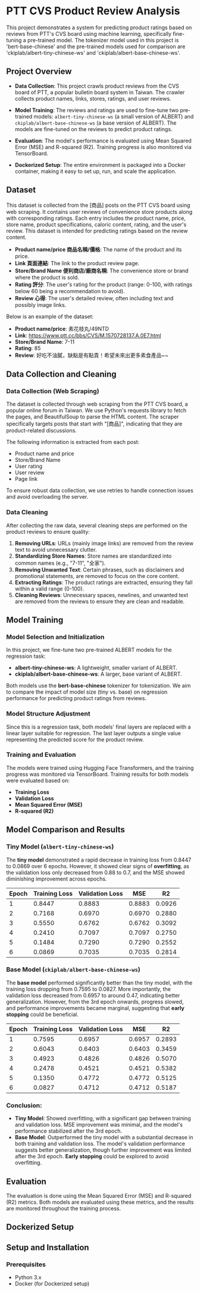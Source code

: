 # PTT CVS Product Review Analysis

This project demonstrates a system for predicting product ratings based on reviews from PTT's CVS board using machine learning, specifically fine-tuning a pre-trained model. The tokenizer model used in this project is 'bert-base-chinese' and the pre-trained models used for comparison are 'ckiplab/albert-tiny-chinese-ws' and 'ckiplab/albert-base-chinese-ws'.

## Project Overview
* **Data Collection**: This project crawls product reviews from the CVS board of PTT, a popular bulletin board system in Taiwan. The crawler collects product names, links, stores, ratings, and user reviews.

* **Model Training**: The reviews and ratings are used to fine-tune two pre-trained models: `albert-tiny-chinese-ws` (a small version of ALBERT) and `ckiplab/albert-base-chinese-ws` (a base version of ALBERT). The models are fine-tuned on the reviews to predict product ratings.
 
* **Evaluation**: The model's performance is evaluated using Mean Squared Error (MSE) and R-squared (R2). Training progress is also monitored via TensorBoard.

* **Dockerized Setup**: The entire environment is packaged into a Docker container, making it easy to set up, run, and scale the application.
 
## Dataset
This dataset is collected from the [商品] posts on the PTT CVS board using web scraping. It contains user reviews of convenience store products along with corresponding ratings. Each entry includes the product name, price, store name, product specifications, caloric content, rating, and the user's review. This dataset is intended for predicting ratings based on the review content.

* **Product name/price 商品名稱/價格**: The name of the product and its price.
* **Link 頁面連結**: The link to the product review page.
* **Store/Brand Name 便利商店/廠商名稱**: The convenience store or brand where the product is sold.
* **Rating 評分**: The user's rating for the product (range: 0-100, with ratings below 60 being a recommendation to avoid).
* **Review 心得**: The user's detailed review, often including text and possibly image links.

Below is an example of the dataset:

* **Product name/price**: 素花枝丸/49NTD
* **Link**: https://www.ptt.cc/bbs/CVS/M.1570728137.A.0E7.html
* **Store/Brand Name**: 7-11
* **Rating**: 85
* **Review**: 好吃不油膩，缺點是有點貴！希望未來出更多素食產品~~

## Data Collection and Cleaning

### Data Collection (Web Scraping)
The dataset is collected through web scraping from the PTT CVS board, a popular online forum in Taiwan. We use Python's requests library to fetch the pages, and BeautifulSoup to parse the HTML content. The scraper specifically targets posts that start with "[商品]", indicating that they are product-related discussions.

The following information is extracted from each post:
* Product name and price
* Store/Brand Name
* User rating
* User review
* Page link
  
To ensure robust data collection, we use retries to handle connection issues and avoid overloading the server.

### Data Cleaning
After collecting the raw data, several cleaning steps are performed on the product reviews to ensure quality:
1. **Removing URLs**: URLs (mainly image links) are removed from the review text to avoid unnecessary clutter.
2. **Standardizing Store Names**: Store names are standardized into common names (e.g., "7-11", "全家").
3. **Removing Unwanted Text**: Certain phrases, such as disclaimers and promotional statements, are removed to focus on the core content.
4. **Extracting Ratings**: The product ratings are extracted, ensuring they fall within a valid range (0-100).
5. **Cleaning Reviews**: Unnecessary spaces, newlines, and unwanted text are removed from the reviews to ensure they are clean and readable.

## Model Training

### Model Selection and Initialization
In this project, we fine-tune two pre-trained ALBERT models for the regression task:
- **albert-tiny-chinese-ws**: A lightweight, smaller variant of ALBERT.
- **ckiplab/albert-base-chinese-ws**: A larger, base variant of ALBERT.

Both models use the **bert-base-chinese** tokenizer for tokenization. We aim to compare the impact of model size (tiny vs. base) on regression performance for predicting product ratings from reviews.

### Model Structure Adjustment
Since this is a regression task, both models' final layers are replaced with a linear layer suitable for regression. The last layer outputs a single value representing the predicted score for the product review.

### Training and Evaluation
The models were trained using Hugging Face Transformers, and the training progress was monitored via TensorBoard. Training results for both models were evaluated based on:
- **Training Loss**
- **Validation Loss**
- **Mean Squared Error (MSE)**
- **R-squared (R2)**

## Model Comparison and Results

### Tiny Model (`albert-tiny-chinese-ws`)
The **tiny model** demonstrated a rapid decrease in training loss from 0.8447 to 0.0869 over 6 epochs. However, it showed clear signs of **overfitting**, as the validation loss only decreased from 0.88 to 0.7, and the MSE showed diminishing improvement across epochs.

| Epoch | Training Loss | Validation Loss | MSE   | R2    |
|-------|---------------|-----------------|-------|-------|
| 1     | 0.8447        | 0.8883          | 0.8883 | 0.0926 |
| 2     | 0.7168        | 0.6970          | 0.6970 | 0.2880 |
| 3     | 0.5550        | 0.6762          | 0.6762 | 0.3092 |
| 4     | 0.2410        | 0.7097          | 0.7097 | 0.2750 |
| 5     | 0.1484        | 0.7290          | 0.7290 | 0.2552 |
| 6     | 0.0869        | 0.7035          | 0.7035 | 0.2814 |

### Base Model (`ckiplab/albert-base-chinese-ws`)
The **base model** performed significantly better than the tiny model, with the training loss dropping from 0.7595 to 0.0827. More importantly, the validation loss decreased from 0.6957 to around 0.47, indicating better generalization. However, from the 3rd epoch onwards, progress slowed, and performance improvements became marginal, suggesting that **early stopping** could be beneficial.

| Epoch | Training Loss | Validation Loss | MSE   | R2    |
|-------|---------------|-----------------|-------|-------|
| 1     | 0.7595        | 0.6957          | 0.6957 | 0.2893 |
| 2     | 0.6043        | 0.6403          | 0.6403 | 0.3459 |
| 3     | 0.4923        | 0.4826          | 0.4826 | 0.5070 |
| 4     | 0.2478        | 0.4521          | 0.4521 | 0.5382 |
| 5     | 0.1350        | 0.4772          | 0.4772 | 0.5125 |
| 6     | 0.0827        | 0.4712          | 0.4712 | 0.5187 |

### Conclusion:
- **Tiny Model**: Showed overfitting, with a significant gap between training and validation loss. MSE improvement was minimal, and the model's performance stabilized after the 3rd epoch.
- **Base Model**: Outperformed the tiny model with a substantial decrease in both training and validation loss. The model's validation performance suggests better generalization, though further improvement was limited after the 3rd epoch. **Early stopping** could be explored to avoid overfitting.

## Evaluation
The evaluation is done using the Mean Squared Error (MSE) and R-squared (R2) metrics. Both models are evaluated using these metrics, and the results are monitored throughout the training process.

## Dockerized Setup

   
## Setup and Installation
### Prerequisites
* Python 3.x
* Docker (for Dockerized setup)

